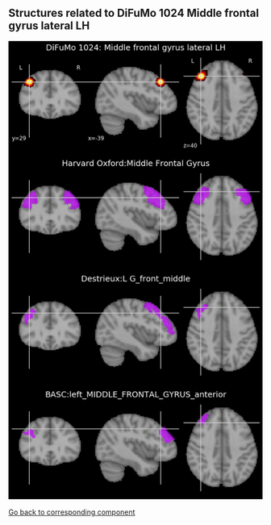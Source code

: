


## Structures related to DiFuMo 1024 Middle frontal gyrus lateral LH

![929](929.jpg "Structures related to DiFuMo 1024 Middle frontal gyrus lateral LH")

[Go back to corresponding component](https://parietal-inria.github.io/DiFuMo/1024/html/929.html)